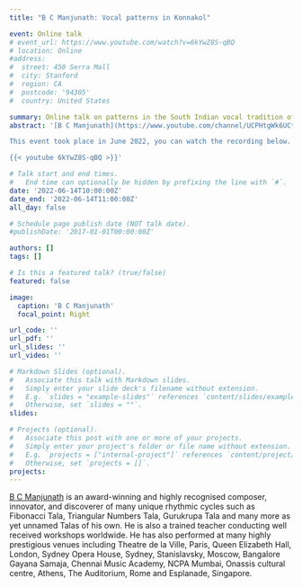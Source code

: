 ```yaml
---
title: "B C Manjunath: Vocal patterns in Konnakol"

event: Online talk
# event_url: https://www.youtube.com/watch?v=6kYwZ8S-qBQ
# location: Online
#address:
#  street: 450 Serra Mall
#  city: Stanford
#  region: CA
#  postcode: '94305'
#  country: United States

summary: Online talk on patterns in the South Indian vocal tradition of Konnakol.
abstract: '[B C Manjunath](https://www.youtube.com/channel/UCPHtgWk6UCtVU9je-GD9P1A) is a highly accomplished musician touring performances worldwide, including of the mridangam percussion instrument. On-line, he is perhaps best known as a strong proponent of Konnakol, the ancient Carnatic tradition of reciting intricate vocal rhythms, via his (often viral) videos demonstrating the topic. This online talk took the form of a live discussion with algorithmic musician and pattern researcher Alex McLean, exploring some of the mathematics of the pattern structures of Konnakol, and how the practice can expand our perception of time.

This event took place in June 2022, you can watch the recording below.

{{< youtube 6kYwZ8S-qBQ >}}'

# Talk start and end times.
#   End time can optionally be hidden by prefixing the line with `#`.
date: '2022-06-14T10:00:00Z'
date_end: '2022-06-14T11:00:00Z'
all_day: false

# Schedule page publish date (NOT talk date).
#publishDate: '2017-01-01T00:00:00Z'

authors: []
tags: []

# Is this a featured talk? (true/false)
featured: false

image:
  caption: 'B C Manjunath'
  focal_point: Right

url_code: ''
url_pdf: ''
url_slides: ''
url_video: ''

# Markdown Slides (optional).
#   Associate this talk with Markdown slides.
#   Simply enter your slide deck's filename without extension.
#   E.g. `slides = "example-slides"` references `content/slides/example-slides.md`.
#   Otherwise, set `slides = ""`.
slides:

# Projects (optional).
#   Associate this post with one or more of your projects.
#   Simply enter your project's folder or file name without extension.
#   E.g. `projects = ["internal-project"]` references `content/project/deep-learning/index.md`.
#   Otherwise, set `projects = []`.
projects:
---
```

[B C Manjunath](https://www.youtube.com/channel/UCPHtgWk6UCtVU9je-GD9P1A) is an award-winning and highly recognised composer, innovator, and discoverer of many unique rhythmic cycles such as Fibonacci Tala, Triangular Numbers Tala, Gurukrupa Tala and many more as yet unnamed Talas of his own. He is also a trained teacher conducting well received workshops worldwide. He has also performed at many highly prestigious venues including Theatre de la Ville, Paris, Queen Elizabeth Hall, London, Sydney Opera House, Sydney, Stanislavsky, Moscow, Bangalore Gayana Samaja, Chennai Music Academy, NCPA Mumbai, Onassis cultural centre, Athens, The Auditorium, Rome and Esplanade, Singapore.